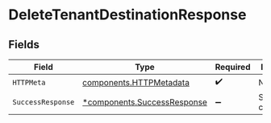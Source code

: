 # DeleteTenantDestinationResponse


## Fields

| Field                                                                     | Type                                                                      | Required                                                                  | Description                                                               |
| ------------------------------------------------------------------------- | ------------------------------------------------------------------------- | ------------------------------------------------------------------------- | ------------------------------------------------------------------------- |
| `HTTPMeta`                                                                | [components.HTTPMetadata](../../models/components/httpmetadata.md)        | :heavy_check_mark:                                                        | N/A                                                                       |
| `SuccessResponse`                                                         | [*components.SuccessResponse](../../models/components/successresponse.md) | :heavy_minus_sign:                                                        | Success confirmation.                                                     |
